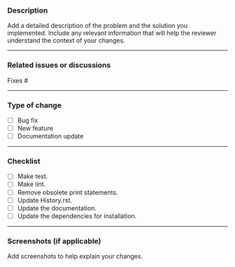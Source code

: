 ### Description

Add a detailed description of the problem and the solution you implemented.
Include any relevant information that will help the reviewer understand the context of your changes.

---

### Related issues or discussions
Fixes # <issue number>

---

### Type of change

- [ ] Bug fix
- [ ] New feature
- [ ] Documentation update

---

### Checklist

- [ ] Make test.
- [ ] Make lint.
- [ ] Remove obsolete print statements.
- [ ] Update History.rst.
- [ ] Update the documentation.
- [ ] Update the dependencies for installation.

---

### Screenshots (if applicable)

Add screenshots to help explain your changes.

